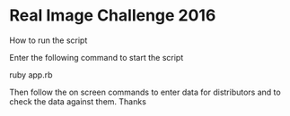 # Real Image Challenge 2016

How to run the script

Enter the following command to start the script

ruby app.rb

Then follow the on screen commands to enter data for distributors and to check the data against them. Thanks
